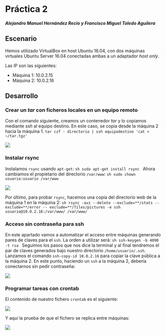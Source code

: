 # Práctica 2
##### Alejandro Manuel Hernández Recio y Francisco Miguel Toledo Aguilera

## Escenario
Hemos utilizado VirtualBox en host Ubuntu 16.04, con dos máquinas virtuales Ubuntu Server 16.04 conectadas ambas a un adaptador *host only*.

Las IP son las siguientes:
 - Máquina 1: 10.0.2.15
 - Máquina 2: 10.0.2.16

## Desarrollo
### Crear un *tar* con ficheros locales en un equipo remoto
Con el comando siguiente, creamos un contenedor *tar* y lo copiamos mediante *ssh* al equipo destino. En este caso, se copia desde la máquina 2 hacia la máquina 1.
``tar czf - directorio | ssh equipodestino 'cat > ~/tar.tgz'``

![](https://imgur.com/XFlDWeR.jpg)

### Instalar rsync
Instalamos ``rsync`` usando ``apt-get``:
``sh
sudo apt-get install rsync
``
Ahora cambiamos el propietario del directorio ``/var/www``:
``sh
sudo chown usuario:usuario /var/www
``

![](https://imgur.com/tWtm6SJ.jpg)

Por último, para probar ``rsync``, hacemos una copia del directorio web de la máquina 1 en la máquina 2:
``sh
rsync -avz --delete --exclude=**/stats --exclude=**/error --
exclude=**/files/pictures -e ssh usuario@10.0.2.16:/var/www/ /var/www/
``

### Acceso sin contraseña para ssh
En este apartado vamos a automatizar el acceso entre máquinas generando pares de claves para el ``ssh``. La orden a utilizar será:
``sh
ssh-keygen -b 4090 -t rsa
``
Seguimos los pasos que nos dice la terminal y al final tendremos el par de claves generados bajo nuestro directorio ``/home/usuario/.ssh``. Lanzamos el comando ``ssh-copy-id 10.0.2.16`` para copiar la clave pública a la máquina 2. En este punto, haciendo un ``ssh`` a la máquina 2, debería conectarnos sin pedir contraseña:

![](https://imgur.com/YJgiXLU.jpg)


### Programar tareas con crontab
El contenido de nuestro fichero ``crontab`` es el siguiente:

![](https://imgur.com/Sh5423X.jpg)

Y aquí la prueba de que el fichero se replica entre máquinas:

![](https://imgur.com/eYXkKKp.jpg)
